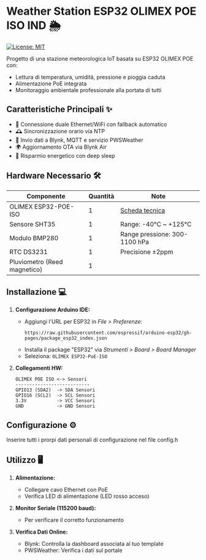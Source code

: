 # Weather Station ESP32 OLIMEX POE ISO IND 🌦️

[![License: MIT](https://img.shields.io/badge/License-MIT-yellow.svg)](https://opensource.org/licenses/MIT)

Progetto di una stazione meteorologica IoT basata su ESP32 OLIMEX POE con:
- Lettura di temperatura, umidità, pressione e pioggia caduta
- Alimentazione PoE integrata
- Monitoraggio ambientale professionale alla portata di tutti

## Caratteristiche Principali ✨
   - 🛜 Connessione duale Ethernet/WiFi con fallback automatico
   - 🕰️ Sincronizzazione orario via NTP
   - 📡 Invio dati a Blynk, MQTT e servizio PWSWeather
   - 🌍 Aggiornamento OTA via Blynk Air
   - 🪫 Risparmio energetico con deep sleep

## Hardware Necessario 🛠️
| Componente | Quantità | Note |
|------------|----------|------|
| OLIMEX ESP32-POE-ISO | 1 | [Scheda tecnica](https://www.olimex.com/Products/IoT/ESP32/ESP32-POE-ISO/) |
| Sensore SHT35 | 1 | Range: -40°C ~ +125°C |
| Modulo BMP280 | 1 | Range pressione: 300-1100 hPa |
| RTC DS3231 | 1 | Precisione ±2ppm |
| Pluviometro (Reed magnetico) | 1 |  |

## Installazione 💻
1. **Configurazione Arduino IDE:**
   - Aggiungi l'URL per ESP32 in *File > Preferenze*:
     ```
     https://raw.githubusercontent.com/espressif/arduino-esp32/gh-pages/package_esp32_index.json
     ```
   - Installa il package "ESP32" via *Strumenti > Board > Board Manager*
   - Seleziona: `OLIMEX ESP32-PoE-ISO`

2. **Collegamenti HW:**
   ```plaintext
   OLIMEX POE ISO <-> Sensori
   ---------------------------
   GPIO13 (SDA2)  -> SDA Sensori
   GPIO16 (SCL2)  -> SCL Sensori
   3.3V           -> VCC Sensori
   GND            -> GND Sensori

## Configurazione ⚙️
  Inserire tutti i prorpi dati personali di configurazione nel file config.h

## Utilizzo 🖥️
1. **Alimentazione:**
    - Collegare cavo Ethernet con PoE
    - Verifica LED di alimentazione (LED rosso acceso)

2. **Monitor Seriale (115200 baud):**
    - Per verificare il corretto funzionamento

3. **Verifica Dati Online:**
    - Blynk: Controlla la dashboard associata al tuo template
    - PWSWeather: Verifica i dati sul portale
